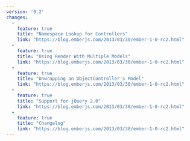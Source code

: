 ```yaml
---
version: '0.2'
changes:
  -
    feature: true
    title: "Namespace Lookup for Controllers"
    link: "https://blog.emberjs.com/2013/03/30/ember-1-0-rc2.html"
  -
    feature: true
    title: "Using Render With Multiple Models"
    link: "https://blog.emberjs.com/2013/03/30/ember-1-0-rc2.html"
  -
    feature: true
    title: "Unwrapping an ObjectController's Model"
    link: "https://blog.emberjs.com/2013/03/30/ember-1-0-rc2.html"
  -
    feature: true
    title: "Support for jQuery 2.0"
    link: "https://blog.emberjs.com/2013/03/30/ember-1-0-rc2.html"
  -
    feature: true
    title: "Changelog"
    link: "https://blog.emberjs.com/2013/03/30/ember-1-0-rc2.html"
---
```

